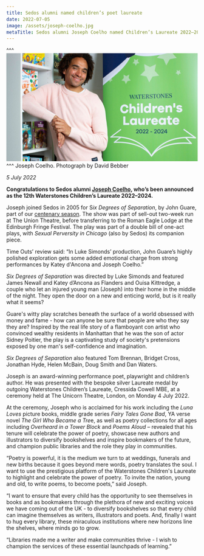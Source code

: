 ```yaml
---
title: Sedos alumni named children’s poet laureate
date: 2022-07-05
image: /assets/joseph-coelho.jpg
metaTitle: Sedos alumni Joseph Coelho named Children’s Laureate 2022–2024.
---
```

^^^ ![](/assets/joseph-coelho.jpg)
^^^ Joseph Coelho. Photograph by David Bebber

*5 July 2022*

**Congratulations to Sedos alumni [Joseph Coelho](https://www.thepoetryofjosephcoelho.com/), who’s been announced as the 12th Waterstones Children’s Laureate 2022–2024.** 

Joseph joined Sedos in 2005 for S*ix Degrees of Separation*, by John Guare, part of our [centenary season](https://sedos.co.uk/2005-review). The show was part of sell-out two-week run at The Union Theatre,  before transferring to the Roman Eagle Lodge at the Edinburgh Fringe Festival. The play was part of a double bill of one-act plays, with *Sexual Perversity in Chicago* (also by Sedos) its companion piece. 

Time Outs’ review said: “In Luke Simonds’ production, John Guare’s highly polished exploration gets some added emotional charge from strong performances by Katey d'Ancona and Joseph Coelho.”

*Six Degrees of Separation* was directed by Luke Simonds and featured James Newall and Katey d’Ancona as Flanders and Ouisa Kittredge, a couple who let an injured young man (Joseph)  into their home in the middle of the night. They open the door on a new and enticing world, but is it really what it seems? 

Guare's witty play scratches beneath the surface of a world obsessed with money and fame - how can anyone be sure that people are who they say they are? Inspired by the real life story of a flamboyant con artist who convinced wealthy residents in Manhattan that he was the son of actor Sidney Poitier, the play is a captivating study of society's pretensions exposed by one man's self-confidence and imagination.

*Six Degrees of Separation* also featured Tom Brennan, Bridget Cross, Jonathan Hyde, Helen McBain, Doug Smith and Dan Waters.

Joseph is an award-winning performance poet, playwright and children’s author. He was presented with the bespoke silver Laureate medal by outgoing Waterstones Children’s Laureate, Cressida Cowell MBE, at a ceremony held at The Unicorn Theatre, London, on Monday 4 July 2022.

At the ceremony, Joseph  who is acclaimed for his work including the *Luna Loves* picture books, middle grade series *Fairy Tales Gone Bad*, YA verse novel *The Girl Who Became a Tre*e, as well as poetry collections for all ages including *Overheard in a Tower Block* and *Poems Aloud* – revealed that his tenure will celebrate the power of poetry, showcase new authors and illustrators to diversify bookshelves and inspire bookmakers of the future, and champion public libraries and the role they play in communities. 

“Poetry is powerful, it is the medium we turn to at weddings, funerals and new births because it goes beyond mere words, poetry translates the soul. I want to use the prestigious platform of the Waterstones Children's Laureate to highlight and celebrate the power of poetry. To invite the nation, young and old, to write poems, to become poets,” said Joseph.

“I want to ensure that every child has the opportunity to see themselves in books and as bookmakers through the plethora of new and exciting voices we have coming out of the UK - to diversify bookshelves so that every child can imagine themselves as writers, illustrators and poets. And, finally I want to hug every library, these miraculous institutions where new horizons line the shelves, where minds go to grow.

“Libraries made me a writer and make communities thrive - I wish to champion the services of these essential launchpads of learning.”

<div class="video-responsive"><?# YouTube irGGQDgJnCc /?></div>